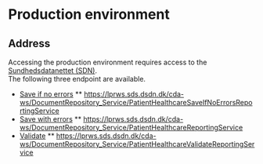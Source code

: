 # Production environment

## Address
Accessing the production environment requires access to the [Sundhedsdatanettet (SDN)](https://www.medcom.dk/opslag/support).  
The following three endpoint are available.

* [Save if no errors](https://lprws.sds.dsdn.dk/cda-ws/DocumentRepository_Service/PatientHealthcareSaveIfNoErrorsReportingService?wsdl)
** https://lprws.sds.dsdn.dk/cda-ws/DocumentRepository_Service/PatientHealthcareSaveIfNoErrorsReportingService
* [Save with errors](https://lprws.sds.dsdn.dk/cda-ws/DocumentRepository_Service/PatientHealthcareReportingService?wsdl)
** https://lprws.sds.dsdn.dk/cda-ws/DocumentRepository_Service/PatientHealthcareReportingService
* [Validate](https://lprws.sds.dsdn.dk/cda-ws/DocumentRepository_Service/PatientHealthcareValidateReportingService?wsdl)
** https://lprws.sds.dsdn.dk/cda-ws/DocumentRepository_Service/PatientHealthcareValidateReportingService
